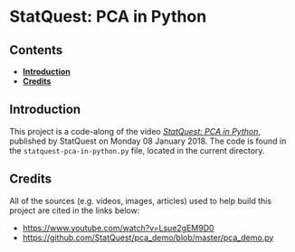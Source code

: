 <h1><b>StatQuest: PCA in Python</b></h1>

<h2><b>Contents</b></h2>

- [**Introduction**](#introduction)
- [**Credits**](#credits)

## **Introduction**
This project is a code-along of the video [*StatQuest: PCA in Python*](https://www.youtube.com/watch?v=Lsue2gEM9D0), published by StatQuest on Monday 08 January 2018. The code is found in the `statquest-pca-in-python.py` file, located in the current directory.

## **Credits**
All of the sources (e.g. videos, images, articles) used to help build this project are cited in the links below:
- https://www.youtube.com/watch?v=Lsue2gEM9D0
- https://github.com/StatQuest/pca_demo/blob/master/pca_demo.py